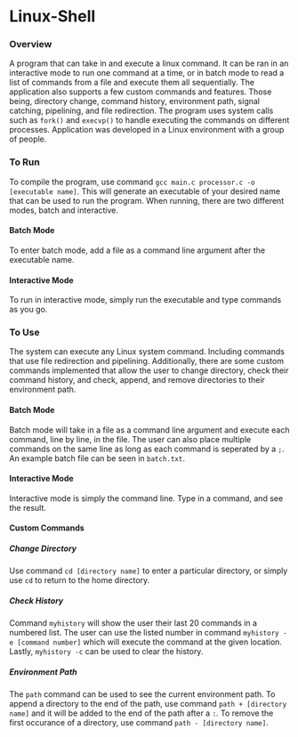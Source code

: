 # Linux-Shell

### Overview
A program that can take in and execute a linux command. It can be ran in an interactive mode to run one command at a time, or in batch mode to read a list of commands from a file and execute them all sequentially. The application also supports a few custom commands and features. Those being, directory change, command history, environment path, signal catching, pipelining, and file redirection. The program uses system calls such as `fork()` and `execvp()` to handle executing the commands on different processes. Application was developed in a Linux environment with a group of people.

### To Run
To compile the program, use command `gcc main.c processor.c -o [executable name]`. This will generate an executable of your desired name that can be used to run the program. 
When running, there are two different modes, batch and interactive. 
#### Batch Mode
To enter batch mode, add a file as a command line argument after the executable name. 
#### Interactive Mode
To run in interactive mode, simply run the executable and type commands as you go. 

### To Use
The system can execute any Linux system command. Including commands that use file redirection and pipelining. Additionally, there are some custom commands implemented that allow the user to change directory, check their command history, and check, append, and remove directories to their environment path.
#### Batch Mode
Batch mode will take in a file as a command line argument and execute each command, line by line, in the file. The user can also place multiple commands on the same line as long as each command is seperated by a `;`. An example batch file can be seen in `batch.txt`.
#### Interactive Mode
Interactive mode is simply the command line. Type in a command, and see the result. 
#### Custom Commands
##### Change Directory
Use command `cd [directory name]` to enter a particular directory, or simply use `cd` to return to the home directory.
##### Check History
Command `myhistory` will show the user their last 20 commands in a numbered list. The user can use the listed number in command `myhistory -e [command number]` which will execute the command at the given location. Lastly, `myhistory -c` can be used to clear the history. 
##### Environment Path
The `path` command can be used to see the current environment path. To append a directory to the end of the path, use command `path + [directory name]` and it will be added to the end of the path after a `:`. To remove the first occurance of a directory, use command `path - [directory name]`.
